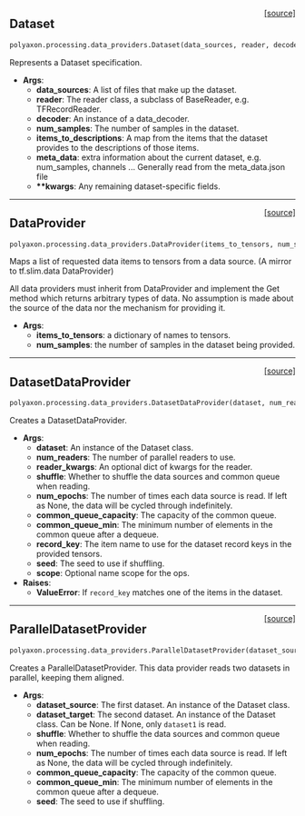 <span style="float:right;">[[source]](https://github.com/polyaxon/polyaxon-docs/blob/master/polyaxon/processing/data_providers.py#L14)</span>
## Dataset

```python
polyaxon.processing.data_providers.Dataset(data_sources, reader, decoder, num_samples=None, items_to_descriptions=None, meta_data=None)
```

Represents a Dataset specification.

- __Args__:
	- __data_sources__: A list of files that make up the dataset.
	- __reader__: The reader class, a subclass of BaseReader, e.g. TFRecordReader.
	- __decoder__: An instance of a data_decoder.
	- __num_samples__: The number of samples in the dataset.
	- __items_to_descriptions__: A map from the items that the dataset provides to
		the descriptions of those items.
	- __meta_data__: extra information about the current dataset, e.g. num_samples, channels ...
		Generally read from the meta_data.json file
	- __**kwargs__: Any remaining dataset-specific fields.


----

<span style="float:right;">[[source]](https://github.com/polyaxon/polyaxon-docs/blob/master/polyaxon/processing/data_providers.py#L41)</span>
## DataProvider

```python
polyaxon.processing.data_providers.DataProvider(items_to_tensors, num_samples)
```

Maps a list of requested data items to tensors from a data source.
(A mirror to tf.slim.data DataProvider)

All data providers must inherit from DataProvider and implement the Get
method which returns arbitrary types of data. No assumption is made about the
source of the data nor the mechanism for providing it.

- __Args__:
	- __items_to_tensors__: a dictionary of names to tensors.
	- __num_samples__: the number of samples in the dataset being provided.


----

<span style="float:right;">[[source]](https://github.com/polyaxon/polyaxon-docs/blob/master/polyaxon/processing/data_providers.py#L114)</span>
## DatasetDataProvider

```python
polyaxon.processing.data_providers.DatasetDataProvider(dataset, num_readers=1, reader_kwargs=None, shuffle=True, num_epochs=None, common_queue_capacity=256, common_queue_min=128, record_key='__record_key__', seed=None, scope=None)
```

Creates a DatasetDataProvider.

- __Args__:
	- __dataset__: An instance of the Dataset class.
	- __num_readers__: The number of parallel readers to use.
	- __reader_kwargs__: An optional dict of kwargs for the reader.
	- __shuffle__: Whether to shuffle the data sources and common queue when reading.
	- __num_epochs__: The number of times each data source is read. If left as None,
		the data will be cycled through indefinitely.
	- __common_queue_capacity__: The capacity of the common queue.
	- __common_queue_min__: The minimum number of elements in the common queue after a dequeue.
	- __record_key__: The item name to use for the dataset record keys in the provided tensors.
	- __seed__: The seed to use if shuffling.
	- __scope__: Optional name scope for the ops.
- __Raises__:
	- __ValueError__: If `record_key` matches one of the items in the dataset.


----

<span style="float:right;">[[source]](https://github.com/polyaxon/polyaxon-docs/blob/master/polyaxon/processing/data_providers.py#L160)</span>
## ParallelDatasetProvider

```python
polyaxon.processing.data_providers.ParallelDatasetProvider(dataset_source, dataset_target, shuffle=True, num_epochs=None, common_queue_capacity=4096, common_queue_min=1024, seed=None)
```

Creates a ParallelDatasetProvider. This data provider reads two datasets
in parallel, keeping them aligned.

- __Args__:
	- __dataset_source__: The first dataset. An instance of the Dataset class.
	- __dataset_target__: The second dataset. An instance of the Dataset class.
		Can be None. If None, only `dataset1` is read.
	- __shuffle__: Whether to shuffle the data sources and common queue when
	  reading.
	- __num_epochs__: The number of times each data source is read. If left as None,
	  the data will be cycled through indefinitely.
	- __common_queue_capacity__: The capacity of the common queue.
	- __common_queue_min__: The minimum number of elements in the common queue after a dequeue.
	- __seed__: The seed to use if shuffling.
